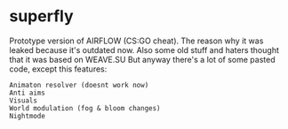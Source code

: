 # superfly
Prototype version of AIRFLOW (CS:GO cheat). The reason why it was leaked because it's outdated now.
Also some old stuff and haters thought that it was based on WEAVE.SU
But anyway there's a lot of some pasted code, except this features:

```
Animaton resolver (doesnt work now)
Anti aims
Visuals
World modulation (fog & bloom changes)
Nightmode
```

